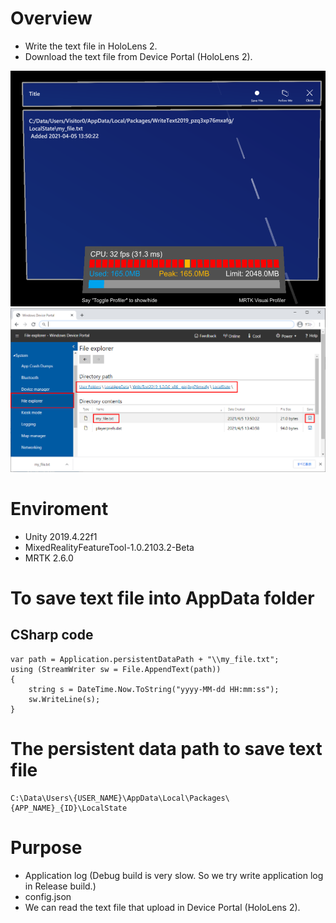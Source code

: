 # Overview

- Write the text file in HoloLens 2.
- Download the text file from Device Portal (HoloLens 2).

![image](https://raw.githubusercontent.com/hachicomb/HoloLens2WriteTextExample/master/images/ss01.png)
![image](https://raw.githubusercontent.com/hachicomb/HoloLens2WriteTextExample/master/images/ss02.png)

# Enviroment
- Unity 2019.4.22f1
- MixedRealityFeatureTool-1.0.2103.2-Beta
- MRTK 2.6.0

# To save text file into AppData folder

## CSharp code
```
var path = Application.persistentDataPath + "\\my_file.txt";
using (StreamWriter sw = File.AppendText(path))
{
    string s = DateTime.Now.ToString("yyyy-MM-dd HH:mm:ss");
    sw.WriteLine(s);
}
```

# The persistent data path to save text file

```
C:\Data\Users\{USER_NAME}\AppData\Local\Packages\{APP_NAME}_{ID}\LocalState
```

# Purpose

- Application log (Debug build is very slow. So we try write application log in Release build.)
- config.json
- We can read the text file that upload in Device Portal (HoloLens 2).
